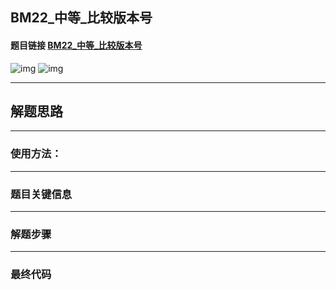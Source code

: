 ## BM22_中等_比较版本号

#### 题目链接 [BM22_中等_比较版本号](https://www.nowcoder.com/practice/2b317e02f14247a49ffdbdba315459e7?tpId=295&tqId=1024572&ru=/exam/oj&qru=/ta/format-top101/question-ranking&sourceUrl=%2Fexam%2Foj)

![img](https://i.ibb.co/ZK2v0kz/20230705074535.png)
![img](https://i.ibb.co/L5rGkb8/20230705074547.png)

---
## 解题思路
---
### 使用方法：
---
### 题目关键信息



---
### 解题步骤
---

### 最终代码
```

```